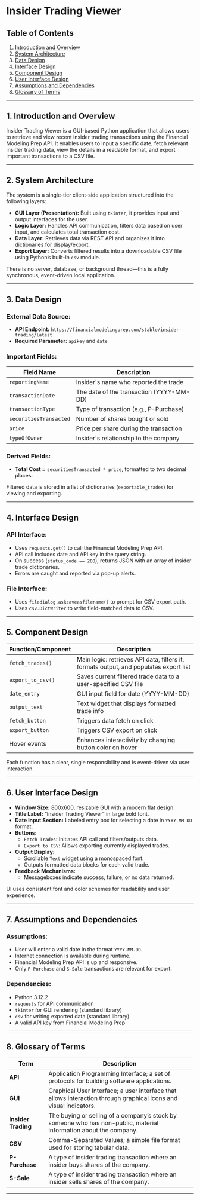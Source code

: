 # Insider Trading Viewer

## Table of Contents
1. [Introduction and Overview](#introduction-and-overview)
2. [System Architecture](#system-architecture)
3. [Data Design](#data-design)
4. [Interface Design](#interface-design)
5. [Component Design](#component-design)
6. [User Interface Design](#user-interface-design)
7. [Assumptions and Dependencies](#assumptions-and-dependencies)
8. [Glossary of Terms](#glossary-of-terms)

---

## 1. Introduction and Overview

Insider Trading Viewer is a GUI-based Python application that allows users to retrieve and view recent insider trading transactions using the Financial Modeling Prep API. It enables users to input a specific date, fetch relevant insider trading data, view the details in a readable format, and export important transactions to a CSV file.

---

## 2. System Architecture

The system is a single-tier client-side application structured into the following layers:

- **GUI Layer (Presentation):** Built using `tkinter`, it provides input and output interfaces for the user.
- **Logic Layer:** Handles API communication, filters data based on user input, and calculates total transaction cost.
- **Data Layer:** Retrieves data via REST API and organizes it into dictionaries for display/export.
- **Export Layer:** Converts filtered results into a downloadable CSV file using Python’s built-in `csv` module.

There is no server, database, or background thread—this is a fully synchronous, event-driven local application.

---

## 3. Data Design

### External Data Source:
- **API Endpoint:** `https://financialmodelingprep.com/stable/insider-trading/latest`
- **Required Parameter:** `apikey` and `date`

### Important Fields:
| Field Name            | Description                                  |
|-----------------------|----------------------------------------------|
| `reportingName`       | Insider's name who reported the trade        |
| `transactionDate`     | The date of the transaction (YYYY-MM-DD)     |
| `transactionType`     | Type of transaction (e.g., P-Purchase)       |
| `securitiesTransacted`| Number of shares bought or sold              |
| `price`               | Price per share during the transaction       |
| `typeOfOwner`         | Insider's relationship to the company        |

### Derived Fields:
- **Total Cost =** `securitiesTransacted * price`, formatted to two decimal places.

Filtered data is stored in a list of dictionaries (`exportable_trades`) for viewing and exporting.

---

## 4. Interface Design

### API Interface:
- Uses `requests.get()` to call the Financial Modeling Prep API.
- API call includes date and API key in the query string.
- On success (`status_code == 200`), returns JSON with an array of insider trade dictionaries.
- Errors are caught and reported via pop-up alerts.

### File Interface:
- Uses `filedialog.asksaveasfilename()` to prompt for CSV export path.
- Uses `csv.DictWriter` to write field-matched data to CSV.

---

## 5. Component Design

| Function/Component    | Description |
|------------------------|-------------|
| `fetch_trades()`       | Main logic: retrieves API data, filters it, formats output, and populates export list |
| `export_to_csv()`      | Saves current filtered trade data to a user-specified CSV file |
| `date_entry`           | GUI input field for date (YYYY-MM-DD) |
| `output_text`          | Text widget that displays formatted trade info |
| `fetch_button`         | Triggers data fetch on click |
| `export_button`        | Triggers CSV export on click |
| Hover events           | Enhances interactivity by changing button color on hover |

Each function has a clear, single responsibility and is event-driven via user interaction.

---

## 6. User Interface Design

- **Window Size:** 800x600, resizable GUI with a modern flat design.
- **Title Label:** “Insider Trading Viewer” in large bold font.
- **Date Input Section:** Labeled entry box for selecting a date in `YYYY-MM-DD` format.
- **Buttons:**
  - `Fetch Trades`: Initiates API call and filters/outputs data.
  - `Export to CSV`: Allows exporting currently displayed trades.
- **Output Display:**
  - Scrollable `Text` widget using a monospaced font.
  - Outputs formatted data blocks for each valid trade.
- **Feedback Mechanisms:**
  - Messageboxes indicate success, failure, or no data returned.

UI uses consistent font and color schemes for readability and user experience.

---

## 7. Assumptions and Dependencies

### Assumptions:
- User will enter a valid date in the format `YYYY-MM-DD`.
- Internet connection is available during runtime.
- Financial Modeling Prep API is up and responsive.
- Only `P-Purchase` and `S-Sale` transactions are relevant for export.

### Dependencies:
- Python 3.12.2
- `requests` for API communication
- `tkinter` for GUI rendering (standard library)
- `csv` for writing exported data (standard library)
- A valid API key from Financial Modeling Prep

---

## 8. Glossary of Terms

| Term                  | Description                                  |
|-----------------------|----------------------------------------------|
| **API**               | Application Programming Interface; a set of protocols for building software applications. |
| **GUI**               | Graphical User Interface; a user interface that allows interaction through graphical icons and visual indicators. |
| **Insider Trading**   | The buying or selling of a company’s stock by someone who has non-public, material information about the company. |
| **CSV**               | Comma-Separated Values; a simple file format used for storing tabular data. |
| **P-Purchase**        | A type of insider trading transaction where an insider buys shares of the company. |
| **S-Sale**            | A type of insider trading transaction where an insider sells shares of the company. |

---


